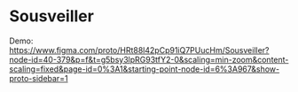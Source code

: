 # Sousveiller

Demo: https://www.figma.com/proto/HRt88l42pCp91iQ7PUucHm/Sousveiller?node-id=40-379&p=f&t=g5bsy3lpRG93tfY2-0&scaling=min-zoom&content-scaling=fixed&page-id=0%3A1&starting-point-node-id=6%3A967&show-proto-sidebar=1
